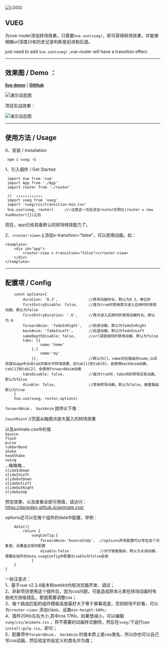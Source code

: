 ![LOGO][2]


## VUEG ##

为vue-router添加转场效果，只需要`Vue.use(vueg)`，即可获得转场效果，并能够根据url深度(/)和历史记录判断是前进和后退。

just need to add `Vue.use(vueg)` ,vue-router will have a transition effect.

----------


## 效果图 / Demo ： ##

**[live demo](https://jaweii.github.io/vueg/example/dist/#/)** | **[GitHub](https://github.com/jaweii/vueg)**

![演示动态图][1]

项目实战效果：

![演示动态图][3]

----------
## 使用方法 / Usage 

0、安装 / Installation

     npm i vueg -G

1、引入插件 / Get Started

     import Vue from 'vue' 
     import App from './App' 
     import router from './router'

     //  ↓↓↓↓↓↓↓↓↓↓↓↓
     import vueg from 'vueg'    
     import 'vueg/css/transition-min.css'
     Vue.use(vueg, router)     //←注意这一句应该在router实例化(router = new VueRouter({})之后

现在，app已经具备默认的转场特效能力了。

2、`<router-view>`上添加v-transition="false"，可以禁用动画，如：  

    <template>
        <div id="app">
            <router-view v-transition="false"></router-view>
        </div>
    </template>
    
    
----------
## 配置项 / Config ##
        const options={  
            duration: '0.3',              //转场动画时长，默认为0.3，单位秒
            firstEntryDisable: false,     //值为true时禁用首次进入应用时的渐现动画，默认为false  
            firstEntryDuration: '.6',     //首次进入应用时的渐现动画时长，默认为.6  
            forwardAnim: 'fadeInRight',   //前进动画，默认为fadeInRight  
            backAnim: 'fadeInLeft',       //后退动画，默认为fedeInLeft  
            sameDepthDisable: false,      //url深度相同时禁用动画，默认为false  
            tabs: [{
                    name:'home'
                },{
                    name:'my'
                }],                       //默认为[]，name对应路由的name,以实现类似app中点击tab页面水平转场效果，如tab[1]到tab[0]，会使用backAnim动画，tab[1]到tab[2]，会使用forwardAnim动画  
            tabsDisable: false,           //值为true时，tabs间的转场没有动画，默认为false  
            disable: false,               //禁用转场动画，默认为false，嵌套路由默认为true    
        }  
        Vue.use(vueg, router,options)

  
`forwardAnim` 、 `backAnim` 提供以下值：
  
`touchPoint` //页面从触摸点放大载入的转场效果  
    
以及animate.css中的值  
`bounce`  
`flash`  
`pulse`  
`rubberBand`  
`shake`  
`headShake`  
`swing`  
...略略略...  
`slideInDown`  
`slideInLeft`  
`slideOutDown`  
`slideOutLeft`  
`slideOutRight`  
`slideOutUp`  

预览效果，以及查看全部可用值，请访问：https://daneden.github.io/animate.css/
  

options还可以在每个组件的data中配置，举例：  

        data(){
            return {
                vuegConfig:{  
                    forwardAnim:'bounceInUp',  //options所有配置可以写在这个对象里，会覆盖全局的配置
                    disable:false              //对于嵌套路由，默认为关闭动画，需要在组件的data.vuegConfig中配置disable为false启用
                }
        }
    }


一些注意点：  
1、基于vue v2.3.4版本和webkit内核浏览器开发、调试；  
2、非新项目使用这个插件后，因为css问题，可能造成原本元素在转场动画时有些地方排版错乱，那就需要调整css；  
3、每个路由匹配的组件模板高度最好大于等于屏幕高度，否则转场不好看，可以为`<router-view>`  添加class，设置`min-height:100%;`  
4、插件20Kb左右大小,其中css 17Kb，如果想减小，可以编辑`vueg/css/animate.css`  ，将不需要的动画样式删除，然后在`vueg/`下运行`npm install`-`gulp css`，即可；   
5、配置项中`forwardAnim` 、 `backAnim` 的值本质上是css类名，所以你也可以自己写css动画，然后给定你自定义的类名作为值；







  [1]: https://raw.githubusercontent.com/jaweii/vueg/master/image/GIF.gif
  [2]: https://raw.githubusercontent.com/jaweii/vueg/master/image/vueg.JPG
  [3]: https://raw.githubusercontent.com/jaweii/vueg/master/image/GIF33.gif
